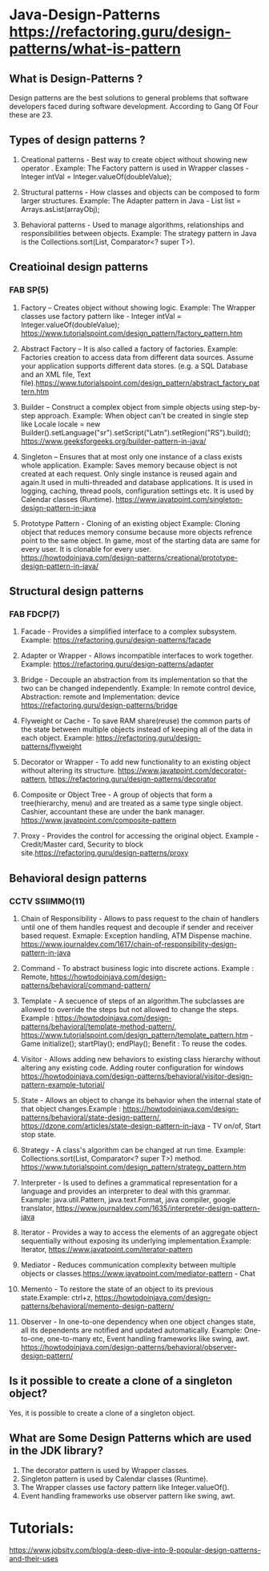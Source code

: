 # Java-Design-Patterns https://refactoring.guru/design-patterns/what-is-pattern

## What is Design-Patterns ?
Design patterns are the best solutions to general problems that software developers faced during software development. According to Gang Of Four these are 23.

## Types of design patterns ?
1. Creational patterns - Best way to create object without showing new operator .
Example: The Factory pattern is used in Wrapper classes - Integer intVal = Integer.valueOf(doubleValue);

2. Structural patterns - How classes and objects can be composed to form larger structures.
Example: The Adapter pattern in Java - List<String> list = Arrays.asList(arrayObj);

3. Behavioral patterns - Used to manage algorithms, relationships and responsibilities between objects.
Example: The strategy pattern in Java is the Collections.sort(List<T>, Comparator<? super T>).


## Creatioinal design patterns

### FAB SP(5)
1. Factory – Creates object without showing logic.
Example: The Wrapper classes use factory pattern like - Integer intVal = Integer.valueOf(doubleValue);
https://www.tutorialspoint.com/design_pattern/factory_pattern.htm

2. Abstract Factory – It is also called a factory of factories.
Example: Factories creation to access data from different data sources. Assume your application supports different data stores. (e.g. a SQL Database and an XML file, Text file).https://www.tutorialspoint.com/design_pattern/abstract_factory_pattern.htm

3. Builder – Construct a complex object from simple objects using step-by-step approach. 
Example: When object can't be created in single step like  Locale locale = new Builder().setLanguage("sr").setScript("Latn").setRegion("RS").build();
 https://www.geeksforgeeks.org/builder-pattern-in-java/

4. Singleton – Ensures that at most only one instance of a class exists whole application.
Example: Saves memory because object is not created at each request. Only single instance is reused again and again.It used in multi-threaded and database applications. It is used in logging, caching, thread pools, configuration settings etc. It is used by Calendar classes (Runtime). https://www.javatpoint.com/singleton-design-pattern-in-java

5. Prototype Pattern - Cloning of an existing object Example: Cloning object that reduces memory consume because more objects refrence point to the same object. In game, most of the starting data are same for every user. It is clonable for every user.
https://howtodoinjava.com/design-patterns/creational/prototype-design-pattern-in-java/

## Structural design patterns

### FAB FDCP(7)

1. Facade - Provides a simplified interface to a complex subsystem. Example: https://refactoring.guru/design-patterns/facade

2. Adapter or Wrapper - Allows incompatible interfaces to work together. Example: https://refactoring.guru/design-patterns/adapter

3. Bridge - Decouple an abstraction from its implementation so that the two can be changed independently. Example: In remote control device, Abstraction: remote and Implementation: device https://refactoring.guru/design-patterns/bridge

5. Flyweight or Cache - To save RAM share(reuse) the common parts of the state between multiple objects instead of keeping all of the data in each object. Example: https://refactoring.guru/design-patterns/flyweight

6. Decorator or Wrapper - To add new functionality to an existing object without altering its structure. https://www.javatpoint.com/decorator-pattern, https://refactoring.guru/design-patterns/decorator

7. Composite or Object Tree - A group of objects that form a tree(hierarchy, menu) and are treated as a same type single object. Cashier, accountant these are under the bank manager. https://www.javatpoint.com/composite-pattern

8. Proxy - Provides the control for accessing the original object. Example - Credit/Master card, Security to block site.https://refactoring.guru/design-patterns/proxy

## Behavioral design patterns

### CCTV SSIIMMO(11)

1. Chain of Responsibility - Allows to pass request to the chain of handlers until one of them handles request and decouple if sender and receiver based request. Exmaple: Exception handling, ATM Dispense machine. https://www.journaldev.com/1617/chain-of-responsibility-design-pattern-in-java

2. Command - To abstract business logic into discrete actions. Example : Remote,  https://howtodoinjava.com/design-patterns/behavioral/command-pattern/

3. Template - A secuence of steps of an algorithm.The subclasses are allowed to override the steps but not allowed to change the steps.
Example : https://howtodoinjava.com/design-patterns/behavioral/template-method-pattern/, https://www.tutorialspoint.com/design_pattern/template_pattern.htm  - Game initialize(); startPlay(); endPlay();
Benefit : To reuse the codes.

4. Visitor - Allows adding new behaviors to existing class hierarchy without altering any existing code. Adding router configuration for windows  https://howtodoinjava.com/design-patterns/behavioral/visitor-design-pattern-example-tutorial/

5. State - Allows an object to change its behavior when the internal state of that object changes.Example : https://howtodoinjava.com/design-patterns/behavioral/state-design-pattern/, https://dzone.com/articles/state-design-pattern-in-java  -  TV on/of, Start stop state.

6. Strategy - A class's algorithm can be changed at run time.
Example: Collections.sort(List<T>, Comparator<? super T>) method. https://www.tutorialspoint.com/design_pattern/strategy_pattern.htm

7. Interpreter - Is used to defines a grammatical representation for a language and provides an interpreter to deal with this grammar. Example: java.util.Pattern, java.text.Format, java compiler, google translator, https://www.journaldev.com/1635/interpreter-design-pattern-java

8. Iterator - Provides a way to access the elements of an aggregate object sequentially without exposing its underlying implementation.Example: Iterator, https://www.javatpoint.com/iterator-pattern

9. Mediator - Reduces communication complexity between multiple objects or classes.https://www.javatpoint.com/mediator-pattern - Chat

10. Memento - To restore the state of an object to its previous state.Example: ctrl+z, https://howtodoinjava.com/design-patterns/behavioral/memento-design-pattern/

11. Observer - In one-to-one dependency when one object changes state, all its dependents are notified and updated automatically.
Example: One-to-one, one-to-many etc, Event handling frameworks like swing, awt. https://howtodoinjava.com/design-patterns/behavioral/observer-design-pattern/




## Is it possible to create a clone of a singleton object?
Yes, it is possible to create a clone of a singleton object.



## What are Some Design Patterns which are used in the JDK library?
1. The decorator pattern is used by Wrapper classes.
2. Singleton pattern is used by Calendar classes (Runtime).
3. The Wrapper classes use factory pattern like Integer.valueOf().
4. Event handling frameworks use observer pattern like swing, awt.


# Tutorials:
https://www.jobsity.com/blog/a-deep-dive-into-9-popular-design-patterns-and-their-uses


